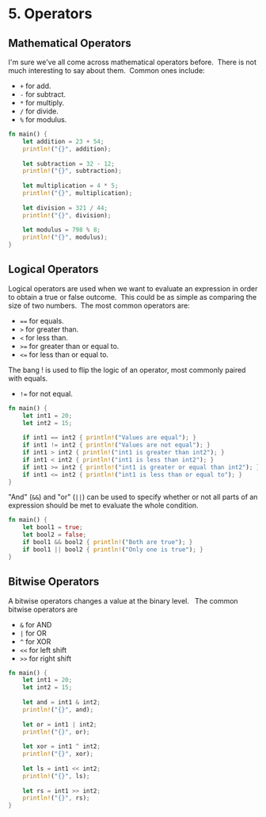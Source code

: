 # 5. Operators

## Mathematical Operators

I'm sure we've all come across mathematical operators before.  There is not much interesting to say about them.  Common ones include:

-   `+` for add.
-   `-` for subtract.
-   `*` for multiply.
-   `/` for divide.
-   `%` for modulus.

```rust
fn main() {  
    let addition = 23 + 54;  
    println!("{}", addition);  
  
    let subtraction = 32 - 12;  
    println!("{}", subtraction);  
  
    let multiplication = 4 * 5;  
    println!("{}", multiplication);  
  
    let division = 321 / 44;  
    println!("{}", division);  
  
    let modulus = 798 % 8;  
    println!("{}", modulus);  
}
```

## Logical Operators

Logical operators are used when we want to evaluate an expression in order to obtain a true or false outcome.  This could be as simple as comparing the size of two numbers.  The most common operators are:

-   `==` for equals.
-   `>` for greater than.
-   `<` for less than.
-   `>=` for greater than or equal to.
-   `<=` for less than or equal to.

The bang ! is used to flip the logic of an operator, most commonly paired with equals.

-   `!=` for not equal.

```rust
fn main() {  
    let int1 = 20;  
    let int2 = 15;  
  
    if int1 == int2 { println!("Values are equal"); }  
    if int1 != int2 { println!("Values are not equal"); }  
    if int1 > int2 { println!("int1 is greater than int2"); }  
    if int1 < int2 { println!("int1 is less than int2"); }  
    if int1 >= int2 { println!("int1 is greater or equal than int2"); }  
    if int1 <= int2 { println!("int1 is less than or equal to"); }  
}
```

"And" (`&&`) and "or" (`||`) can be used to specify whether or not all parts of an expression should be met to evaluate the whole condition.

```rust
fn main() {  
    let bool1 = true;  
    let bool2 = false;  
    if bool1 && bool2 { println!("Both are true"); }  
    if bool1 || bool2 { println!("Only one is true"); }  
}
```

## Bitwise Operators

A bitwise operators changes a value at the binary level.   The common bitwise operators are

-   `&` for AND
-   `|` for OR
-   `^` for XOR
-   `<<` for left shift 
-   `>>` for right shift 

```rust
fn main() {  
    let int1 = 20;  
    let int2 = 15;  
  
    let and = int1 & int2;  
    println!("{}", and);  
  
    let or = int1 | int2;  
    println!("{}", or);  
  
    let xor = int1 ^ int2;  
    println!("{}", xor);  
  
    let ls = int1 << int2;  
    println!("{}", ls);  
  
    let rs = int1 >> int2;  
    println!("{}", rs);  
}
```
